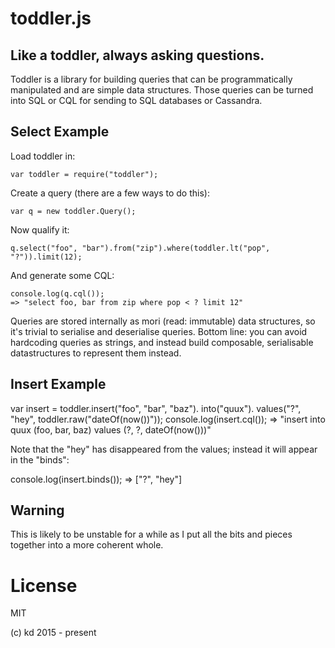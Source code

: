 # toddler.js

## Like a toddler, always asking questions.

Toddler is a library for building queries that can be programmatically
manipulated and are simple data structures.  Those queries can be
turned into SQL or CQL for sending to SQL databases or Cassandra.

## Select Example

Load toddler in:

    var toddler = require("toddler");

Create a query (there are a few ways to do this):

    var q = new toddler.Query();

Now qualify it:

    q.select("foo", "bar").from("zip").where(toddler.lt("pop", "?")).limit(12);

And generate some CQL:

    console.log(q.cql());
    => "select foo, bar from zip where pop < ? limit 12"

Queries are stored internally as mori (read: immutable) data structures, so
it's trivial to serialise and deserialise queries.  Bottom line: you
can avoid hardcoding queries as strings, and instead build composable,
serialisable datastructures to represent them instead.

## Insert Example

   var insert = toddler.insert("foo", "bar", "baz").
                        into("quux").
                        values("?", "hey", toddler.raw("dateOf(now())"));
   console.log(insert.cql());
   => "insert into quux (foo, bar, baz) values (?, ?, dateOf(now()))"

Note that the "hey" has disappeared from the values; instead it will appear
in the "binds":

   console.log(insert.binds());
   => ["?", "hey"]


## Warning

This is likely to be unstable for a while as I put all the
bits and pieces together into a more coherent whole.

# License

MIT

(c) kd 2015 - present
